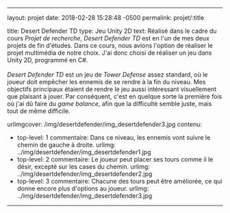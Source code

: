 ---

layout: projet
date: 2018-02-28 15:28:48 -0500
permalink: projet/:title

title: Desert Defender TD
type: Jeu Unity 2D
text: Réalisé dans le cadre du cours <i>Projet de recherche</i>, <i>Desert Defender TD</i> est en l'un de mes deux projets de fin d'études. Dans ce cours, nous avions l'option de réaliser le projet multimédia de notre choix. J'ai donc choisi de réaliser un jeu dans Unity 2D, programmé en C#. <br><br> <i>Desert Defender TD</i> est un jeu de <i>Tower Defense</i> assez standard, où le joueur doit empêcher les ennemis de se rendre à la fin du niveau. Mes objectifs principaux étaient de rendre le jeu aussi intéressant visuellement que plaisant à jouer. Par conséquent, c'est en quelque sorte la première fois où j'ai dû faire du <i>game balance</i>, afin que la difficulté semble juste, mais tout de même difficile.

urlimgcover: /img/desertdefender/img_desertdefender3.jpg
contenu:
 - top-level: 1
   commentaire: Dans ce niveau, les ennemis vont suivre le chemin de gauche à droite.
   urlimg: ../img/desertdefender/img_desertdefender1.jpg
 - top-level: 2
   commentaire: Le joueur peut placer ses tours comme il le désir, excepté sur les cases du chemin.
   urlimg: ../img/desertdefender/img_desertdefender2.jpg
 - top-level: 3
   commentaire: Chacune des tours peut être améliorée, ce qui donne encore plus d'options au joueur.
   urlimg: ../img/desertdefender/img_desertdefender3.jpg

---